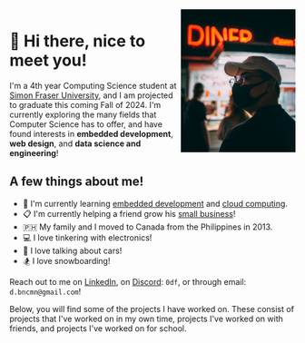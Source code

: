 <img src="https://github.com/bncmn/bncmn/blob/b640fe851af31d374e7f2eabd5d7600c467ae32f/image.jpeg" width="40%" height="40%" align="right"/>

# 👋 Hi there, nice to meet you!

I'm a 4th year Computing Science student at [Simon Fraser University](https://www.sfu.ca/), and I am projected to graduate this coming Fall of 2024.
I'm currently exploring the many fields that Computer Science has to offer, and have found interests in **embedded development**, **web design**, and **data science and engineering**!

## A few things about me!
- 🌱 I'm currently learning [embedded development](https://www.sfu.ca/outlines.html?2024/spring/cmpt/433/d100) and [cloud computing](https://www.sfu.ca/outlines.html?2024/spring/cmpt/474/d100).
- 📋 I'm currently helping a friend grow his [small business](https://convivial.ca/)!
- 🇵🇭 My family and I moved to Canada from the Philippines in 2013.
- 💻 I love tinkering with electronics!
- 🚗 I love talking about cars!
- 🏂 I love snowboarding!

Reach out to me on [LinkedIn](https://ca.linkedin.com/in/bncmn), on [Discord](https://discord.com/): `0df`, or through email: `d.bncmn@gmail.com`!

Below, you will find some of the projects I have worked on.
These consist of projects that I've worked on in my own time, projects I've worked on with friends, and projects I've worked on for school.
